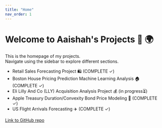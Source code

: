 ```yaml
---
title: "Home"
nav_order: 1
---
```


# Welcome to Aaishah's Projects 🚀 🌍 

This is the homepage of my projects.  
Navigate using the sidebar to explore different sections.

- Retail Sales Forecasting Project 🛍️ (COMPLETE ✓)
- Boston House Pricing Prediction Machine Learning Analysis 🏠 (COMPLETE ✓)
- Eli Lilly And Co (LLY) Acquisition Analysis Project 💰 (in progress⏳)
- Apple Treasury Duration/Convexity Bond Price Modeling 🍎 (COMPLETE ✓)
- US Flight Arrivals Forecasting ✈️ (COMPLETE ✓)

<a href="https://github.com/aaishahaslam/projects/tree/main?tab=readme-ov-file" class="btn btn-primary" role="button" target="_blank">Link to GitHub repo</a>

